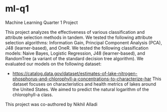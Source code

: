 # ml-q1
Machine Learning Quarter 1 Project

This project analyzes the effectiveness of various classification and attribute selection methods in tandem.
We tested the following attribute selection algorithms: Information Gain, Principal Component Analysis (PCA), J48 (learner-based), and OneR.
We tested the following classification models: Naive Bayes, Logistic Regression, J48 (learner-based), and RandomTree (a variant of the standard decision tree algorithm).
We evaluated our models on the following dataset: 
- https://catalog.data.gov/dataset/estimates-of-lake-nitrogen-phosphorus-and-chlorophyll-a-concentrations-to-characterize-har
This dataset focuses on characteristics and health metrics of lakes around the United States. We aimed to predict the natural logarithm of the chlorophyll-a class.

This project was co-authored by Nikhil Alladi
